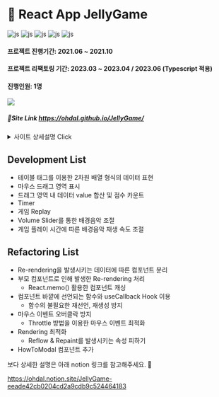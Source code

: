 # 🐻 React App JellyGame
![js](https://img.shields.io/badge/React-20232A?style=for-the-badge&logo=react&logoColor=61DAFB)
![js](https://img.shields.io/badge/HTML5-E34F26?style=for-the-badge&logo=html5&logoColor=white)
![js](https://img.shields.io/badge/CSS3-1572B6?style=for-the-badge&logo=css3&logoColor=white)
![js](https://img.shields.io/badge/TypeScript-007ACC?style=for-the-badge&logo=typescript&logoColor=white)
![js](https://img.shields.io/badge/styled--components-DB7093?style=for-the-badge&logo=styled-components&logoColor=white)

#### 프로젝트 진행기간: 2021.06 ~ 2021.10
#### 프로젝트 리팩토링 기간: 2023.03 ~ 2023.04 / 2023.06 (Typescript 적용)
#### 진행인원: 1명


<img src="https://user-images.githubusercontent.com/64900730/233778547-368f1e6e-cd3d-4c20-9b0c-bdb921dd5720.gif">


##### 🔗Site Link <https://ohdal.github.io/JellyGame/>

<details>
  <summary>사이트 상세설명 Click</summary>

##### React를 이용한 개인 프로젝트 JellyGame 입니다.

##### 일본의 사과 게임이라는 미니 게임을 참고하여 만들었습니다.

<https://www.gamesaien.com/game/fruit_box_a/>


##### 드래그 영역 내 Jelly들의 합이 10이되면 Jelly개수대로 점수를 얻게 되는 게임입니다.
</details>

## Development List

- 테이블 태그를 이용한 2차원 배열 형식의 데이터 표현
- 마우스 드래그 영역 표시
- 드래그 영역 내 데이터 value 합산 및 점수 카운트
- Timer
- 게임 Replay
- Volume Slider를 통한 배경음악 조절
- 게임 플레이 시간에 따른 배경음악 재생 속도 조절


## Refactoring List

- Re-rendering을 발생시키는 데이터에 따른 컴포넌트 분리
- 부모 컴포넌트로 인해 발생한 Re-rendering 처리
  - React.memo() 활용한 컴포넌트 캐싱
- 컴포넌트 바깥에 선언되는 함수와 useCallback Hook 이용
  - 함수의 불필요한 재선언, 재생성 방지
- 마우스 이벤트 오버클락 방지
  - Throttle 방법을 이용한 마우스 이벤트 최적화
- Rendering 최적화
  - Reflow & Repaint를 발생시키는 속성 피하기
- HowToModal 컴포넌트 추가

보다 상세한 설명은 아래 notion 링크를 참고해주세요. 🙂

<https://ohdal.notion.site/JellyGame-eeade42cb0204cd2a9cdb9c524464183>

